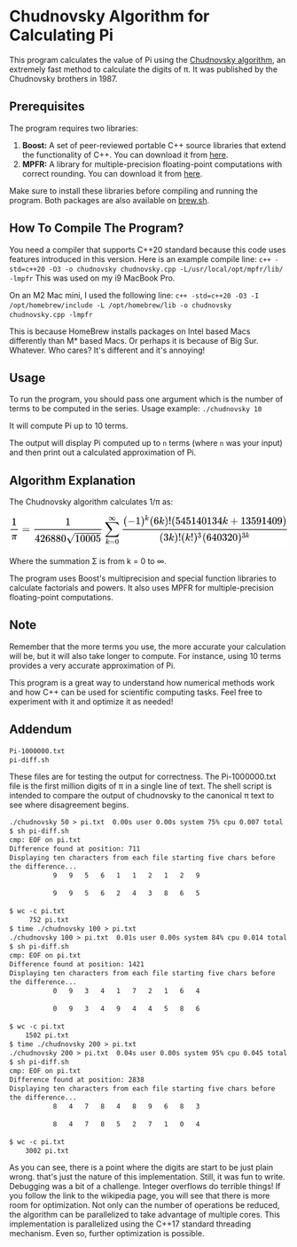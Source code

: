 # Chudnovsky Algorithm for Calculating Pi

This program calculates the value of Pi using the [Chudnovsky algorithm](https://en.wikipedia.org/wiki/Chudnovsky_algorithm),
an extremely fast method to calculate the digits of π. It was published by the Chudnovsky brothers in 1987.

## Prerequisites

The program requires two libraries:

1. **Boost:** A set of peer-reviewed portable C++ source libraries that extend the functionality of C++. You can download it from [here](https://www.boost.org/users/download/). 
2. **MPFR:** A library for multiple-precision floating-point computations with correct rounding. You can download it from [here](http://www.mpfr.org/mpfr-current/#download).

Make sure to install these libraries before compiling and running the program. Both packages are also available on [brew.sh](https://brew.sh).

## How To Compile The Program?
You need a compiler that supports C++20 standard because this code uses features introduced in this version.
Here is an example compile line: `c++ -std=c++20 -O3 -o chudnovsky chudnovsky.cpp -L/usr/local/opt/mpfr/lib/ -lmpfr`
This was used on my i9 MacBook Pro.

On an M2 Mac mini, I used the following line: `c++ -std=c++20 -O3 -I /opt/homebrew/include -L /opt/homebrew/lib -o chudnovsky chudnovsky.cpp -lmpfr`

This is because HomeBrew installs packages on Intel based Macs differently than M* based Macs. Or perhaps it is because of
Big Sur. Whatever. Who cares? It's different and it's annoying!

## Usage
To run the program, you should pass one argument which is the number of terms to be computed in the series.
Usage example: `./chudnovsky 10` 

It will compute Pi up to 10 terms.

The output will display Pi computed up to `n` terms (where `n` was your input) and then print out a calculated approximation of Pi.

## Algorithm Explanation
The Chudnovsky algorithm calculates 1/π as:

![12 Σ ((-1)^k * (6k)! * (545140134k + 13591409)) / ((3k)!(k!)^3 * (640320)^(3k+3/2))](https://github.com/Fudmottin/Chudnovsky/blob/main/chudnovsky.svg)

Where the summation Σ is from k = 0 to ∞.

The program uses Boost's multiprecision and special function libraries to calculate factorials and powers. It also uses MPFR for multiple-precision floating-point computations.

## Note

Remember that the more terms you use, the more accurate your calculation will be, but it will also take longer to compute. For instance, using 10 terms provides a very accurate approximation of Pi.

This program is a great way to understand how numerical methods work and how C++ can be used for scientific computing tasks. Feel free to experiment with it and optimize it as needed!

## Addendum

```
Pi-1000000.txt
pi-diff.sh
```

These files are for testing the output for correctness. The Pi-1000000.txt file is
the first million digits of π in a single line of text. The shell script is intended
to compare the output of chudnovsky to the canonical π text to see where disagreement
begins.

```
./chudnovsky 50 > pi.txt  0.00s user 0.00s system 75% cpu 0.007 total
$ sh pi-diff.sh                                                                    
cmp: EOF on pi.txt
Difference found at position: 711
Displaying ten characters from each file starting five chars before the difference...
           9   9   5   6   1   1   2   1   2   9                        

           9   9   5   6   2   4   3   8   6   5                        

$ wc -c pi.txt 
     752 pi.txt
$ time ./chudnovsky 100 > pi.txt
./chudnovsky 100 > pi.txt  0.01s user 0.00s system 84% cpu 0.014 total
$ sh pi-diff.sh                 
cmp: EOF on pi.txt
Difference found at position: 1421
Displaying ten characters from each file starting five chars before the difference...
           0   9   3   4   1   7   2   1   6   4                        

           0   9   3   4   9   4   4   5   8   6                        

$ wc -c pi.txt                  
    1502 pi.txt
$ time ./chudnovsky 200 > pi.txt
./chudnovsky 200 > pi.txt  0.04s user 0.00s system 95% cpu 0.045 total
$ sh pi-diff.sh                 
cmp: EOF on pi.txt
Difference found at position: 2838
Displaying ten characters from each file starting five chars before the difference...
           8   4   7   8   4   8   9   6   8   3                        

           8   4   7   8   5   2   7   1   0   4                        

$ wc -c pi.txt                  
    3002 pi.txt
```
As you can see, there is a point where the digits are start to be just plain wrong.
that's just the nature of this implementation. Still, it was fun to write. Debugging
was a bit of a challenge. Integer overflows do terrible things! If you follow the
link to the wikipedia page, you will see that there is more room for optimization.
Not only can the number of operations be reduced, the algorithm can be parallelized
to take advantage of multiple cores. This implementation is parallelized using the
C++17 standard threading mechanism. Even so, further optimization is possible.

